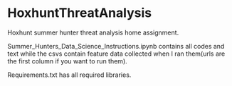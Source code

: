 # HoxhuntThreatAnalysis
Hoxhunt summer hunter threat analysis home assignment.

Summer_Hunters_Data_Science_Instructions.ipynb contains all codes and text while the csvs contain feature data collected when I ran them(urls are the first column if you want to run them). 

Requirements.txt has all required libraries. 
